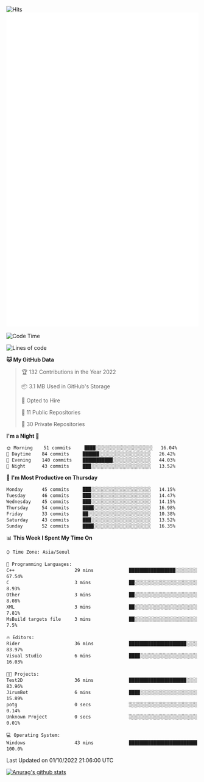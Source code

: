 ![Hits](https://hits.seeyoufarm.com/api/count/incr/badge.svg?url=https%3A%2F%2Fgithub.com%2Fkokose1234&count_bg=%2379C83D&title_bg=%23555555&icon=apple.svg&icon_color=%23E7E7E7&title=hits&edge_flat=false)
<br/>
![Metrics](https://github.com/kokose1234/kokose1234/blob/main/github-metrics.svg)

<!--START_SECTION:waka-->
![Code Time](http://img.shields.io/badge/Code%20Time-695%20hrs%2028%20mins-blue)

![Lines of code](https://img.shields.io/badge/From%20Hello%20World%20I%27ve%20Written-901%20Thousand%20lines%20of%20code-blue)

**🐱 My GitHub Data** 

> 🏆 132 Contributions in the Year 2022
 > 
> 📦 3.1 MB Used in GitHub's Storage 
 > 
> 💼 Opted to Hire
 > 
> 📜 11 Public Repositories 
 > 
> 🔑 30 Private Repositories  
 > 
**I'm a Night 🦉** 

```text
🌞 Morning    51 commits     ████░░░░░░░░░░░░░░░░░░░░░   16.04% 
🌆 Daytime    84 commits     ██████░░░░░░░░░░░░░░░░░░░   26.42% 
🌃 Evening    140 commits    ███████████░░░░░░░░░░░░░░   44.03% 
🌙 Night      43 commits     ███░░░░░░░░░░░░░░░░░░░░░░   13.52%

```
📅 **I'm Most Productive on Thursday** 

```text
Monday       45 commits     ███░░░░░░░░░░░░░░░░░░░░░░   14.15% 
Tuesday      46 commits     ███░░░░░░░░░░░░░░░░░░░░░░   14.47% 
Wednesday    45 commits     ███░░░░░░░░░░░░░░░░░░░░░░   14.15% 
Thursday     54 commits     ████░░░░░░░░░░░░░░░░░░░░░   16.98% 
Friday       33 commits     ██░░░░░░░░░░░░░░░░░░░░░░░   10.38% 
Saturday     43 commits     ███░░░░░░░░░░░░░░░░░░░░░░   13.52% 
Sunday       52 commits     ████░░░░░░░░░░░░░░░░░░░░░   16.35%

```


📊 **This Week I Spent My Time On** 

```text
⌚︎ Time Zone: Asia/Seoul

💬 Programming Languages: 
C++                      29 mins             █████████████████░░░░░░░░   67.54% 
C                        3 mins              ██░░░░░░░░░░░░░░░░░░░░░░░   8.93% 
Other                    3 mins              ██░░░░░░░░░░░░░░░░░░░░░░░   8.08% 
XML                      3 mins              ██░░░░░░░░░░░░░░░░░░░░░░░   7.81% 
MsBuild targets file     3 mins              ██░░░░░░░░░░░░░░░░░░░░░░░   7.5%

🔥 Editors: 
Rider                    36 mins             █████████████████████░░░░   83.97% 
Visual Studio            6 mins              ████░░░░░░░░░░░░░░░░░░░░░   16.03%

🐱‍💻 Projects: 
Test2D                   36 mins             █████████████████████░░░░   83.96% 
JirumBot                 6 mins              ████░░░░░░░░░░░░░░░░░░░░░   15.89% 
potg                     0 secs              ░░░░░░░░░░░░░░░░░░░░░░░░░   0.14% 
Unknown Project          0 secs              ░░░░░░░░░░░░░░░░░░░░░░░░░   0.01%

💻 Operating System: 
Windows                  43 mins             █████████████████████████   100.0%

```


 Last Updated on 01/10/2022 21:06:00 UTC
<!--END_SECTION:waka-->

[![Anurag's github stats](https://github-readme-stats.vercel.app/api?username=kokose1234&theme=dracula)](https://github.com/anuraghazra/github-readme-stats)



	
